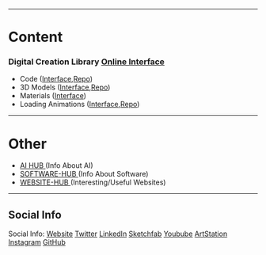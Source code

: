 <hr>

# Content

### Digital Creation Library [Online Interface](https://marcelvanduijndev.github.io/Website/digital_creation_library.html)

* Code ([Interface](https://marcelvanduijndev.github.io/Website/digital_creation_library_code.html),[Repo](https://github.com/MarcelvanDuijnDev/Unity-Presets-Scripts-Tools))
* 3D Models ([Interface](https://marcelvanduijndev.github.io/Website/digital_creation_library_models.html),[Repo](https://github.com/MarcelvanDuijnDev/3DModels))
* Materials ([Interface](https://marcelvanduijndev.github.io/Website/digital_creation_library_materials.html))
* Loading Animations ([Interface](https://marcelvanduijndev.github.io/Website/digital_creation_library_loading_animations.html),[Repo]())

<hr>

# Other

* [AI HUB ](https://github.com/MarcelvanDuijnDev/AI-HUB)(Info About AI)
* [SOFTWARE-HUB ](https://github.com/MarcelvanDuijnDev/Software-HUB)(Info About Software)
* [WEBSITE-HUB ](https://github.com/MarcelvanDuijnDev/WEBSITE-HUB)(Interesting/Useful Websites)

<hr>

## Social Info
Social Info: 
[Website](https://marcelvanduijndev.github.io/Website/index.html)
[Twitter](https://twitter.com/MarcelvanDuijn_)
[LinkedIn](https://www.linkedin.com/in/marcel-van-duijn/)
[Sketchfab](https://sketchfab.com/MarcelvanDuijn)
[Youbube](https://www.youtube.com/channel/UCifUu8rDfr-ljsMx8bUVGrg)
[ArtStation](https://www.artstation.com/marcelvanduijn)
[Instagram](https://www.instagram.com/marcelvanduijn_/)
[GitHub](https://github.com/MarcelvanDuijnDev)
